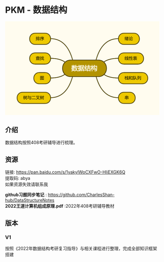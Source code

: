 # PKM - 数据结构  
![image text](./resources/数据结构.png)
## 介绍
数据结构按照408考研辅导进行梳理。
## 资源
链接: https://pan.baidu.com/s/1yakyIWoCXFwO-HIiEXGK6Q  
提取码: abya  
如果资源失效请联系我  

__github习题同步笔记__ : https://github.com/CharlesShan-hub/DataStructureNotes  
__2022王道计算机组成原理.pdf__ :2022年408考研辅导教材  

## 版本
### V1
按照《2022年数据结构考研复习指导》与相关课程进行整理，完成全部知识框架搭建  